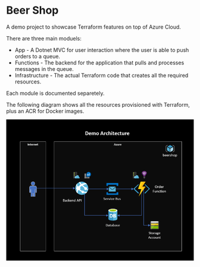 # Beer Shop

A demo project to showcase Terraform features on top of Azure Cloud.

There are three main moduels:

- App - A Dotnet MVC for user interaction where the user is able to push orders to a queue.
- Functions - The backend for the application that pulls and processes messages in the queue.
- Infrastructure - The actual Terraform code that creates all the required resources.

Each module is documented separetely.

The following diagram shows all the resources provisioned with Terraform, plus an ACR for Docker images.

<img src="_docs/demo.png"> </img>